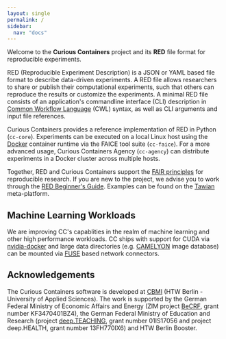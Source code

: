 ```yaml
---
layout: single
permalink: /
sidebar:
  nav: "docs"
---
```


Welcome to the **Curious Containers** project and its **RED** file format for reproducible experiments.

RED (Reproducible Experiment Description) is a JSON or YAML based file format to describe data-driven experiments. A RED file allows researchers to share or publish their computational experiments, such that others can reproduce the results or customize the experiments. A minimal RED file consists of an application's commandline interface (CLI) description in [Common Workflow Language](https://www.commonwl.org/v1.0/CommandLineTool.html) (CWL) syntax, as well as CLI arguments and input file references.

Curious Containers provides a reference implementation of RED in Python (`cc-core`). Experiments can be executed on a local Linux host using the [Docker](https://www.docker.com/) container runtime via the FAICE tool suite (`cc-faice`). For a more advanced usage, Curious Containers Agency (`cc-agency`) can distribute experiments in a Docker cluster across multiple hosts.

Together, RED and Curious Containers support the [FAIR principles](https://www.force11.org/fairprinciples) for reproducible research. If you are new to the project, we advise you to work through the [RED Beginner's Guide](docs/red-beginners-guide). Examples can be found on the [Tawian](https://somnonetz.github.io/tawian/) meta-platform.


## Machine Learning Workloads

We are improving CC's capablities in the realm of machine learning and other high performance workloads. CC ships with support for CUDA via [nvidia-docker](https://github.com/NVIDIA/nvidia-docker) and large data directories (e.g. [CAMELYON](https://camelyon17.grand-challenge.org/) image database) can be mounted via [FUSE](https://de.wikipedia.org/wiki/Filesystem_in_Userspace) based network connectors.


## Acknowledgements

The Curious Containers software is developed at [CBMI](https://cbmi.htw-berlin.de/) (HTW Berlin - University of Applied Sciences). The work is supported by the German Federal Ministry of Economic Affairs and Energy (ZIM project [BeCRF](https://www.htw-berlin.de/forschung/online-forschungskatalog/projekte/projekt/?eid=2170), grant number KF3470401BZ4), the German Federal Ministry of Education and Research (project [deep.TEACHING](https://www.deep-teaching.org/), grant number 01IS17056 and project deep.HEALTH, grant number 13FH770IX6) and HTW Berlin Booster.
